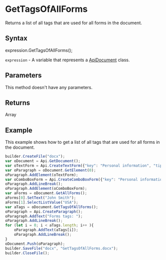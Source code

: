# GetTagsOfAllForms

Returns a list of all tags that are used for all forms in the document.

## Syntax

expression.GetTagsOfAllForms();

`expression` - A variable that represents a [ApiDocument](../ApiDocument.md) class.

## Parameters

This method doesn't have any parameters.

## Returns

Array<String>

## Example

This example shows how to get a list of all tags that are used for all forms in the document.

```javascript
builder.CreateFile("docx");
var oDocument = Api.GetDocument();
var oTextForm = Api.CreateTextForm({"key": "Personal information", "tip": "Enter your first name", "tag": "form_1", "required": true, "placeholder": "First name", "comb": true, "maxCharacters": 10, "cellWidth": 3, "multiLine": false, "autoFit": false});
var oParagraph = oDocument.GetElement(0);
oParagraph.AddElement(oTextForm);
var oComboBoxForm = Api.CreateComboBoxForm({"key": "Personal information", "tip": "Choose your country", "tag": "form_2", "required": true, "placeholder": "Country", "editable": false, "autoFit": false, "items": ["Latvia", "USA", "UK"]});
oParagraph.AddLineBreak();
oParagraph.AddElement(oComboBoxForm);
var aForms = oDocument.GetAllForms();
aForms[0].SetText("John Smith");
aForms[1].SelectListValue("USA");
var aTags = oDocument.GetTagsOfAllForms();
oParagraph = Api.CreateParagraph();
oParagraph.AddText("Forms tags: ");
oParagraph.AddLineBreak();
for (let i = 0; i < aTags.length; i++ ){
	oParagraph.AddText(aTags[i]);
	oParagraph.AddLineBreak();
}
oDocument.Push(oParagraph);
builder.SaveFile("docx", "GetTagsOfAllForms.docx");
builder.CloseFile();
```